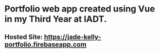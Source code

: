 # Portfolio web app created using Vue in my Third Year at IADT.

## Hosted Site: https://jade-kelly-portfolio.firebaseapp.com
